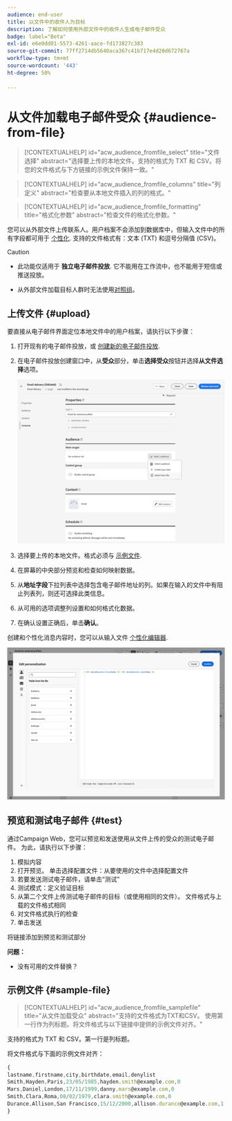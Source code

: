 ```yaml
---
audience: end-user
title: 以文件中的收件人为目标
description: 了解如何使用外部文件中的收件人生成电子邮件受众
badge: label="Beta"
exl-id: e6e0dd01-5573-4261-aace-fd173827c383
source-git-commit: 77ff2714db5640aca367c41b717e4d20d672767a
workflow-type: tm+mt
source-wordcount: '443'
ht-degree: 50%

---
```


# 从文件加载电子邮件受众 {#audience-from-file}

>[!CONTEXTUALHELP]
>id="acw_audience_fromfile_select"
>title="文件选择"
>abstract="选择要上传的本地文件。支持的格式为 TXT 和 CSV。将您的文件格式与下方链接的示例文件保持一致。"

>[!CONTEXTUALHELP]
>id="acw_audience_fromfile_columns"
>title="列定义"
>abstract="检查要从本地文件插入的列的格式。"

>[!CONTEXTUALHELP]
>id="acw_audience_fromfile_formatting"
>title="格式化参数"
>abstract="检查文件的格式化参数。"

您可以从外部文件上传联系人。用户档案不会添加到数据库中，但输入文件中的所有字段都可用于 [个性化](../personalization/gs-personalization.md). 支持的文件格式有：文本 (TXT) 和逗号分隔值 (CSV)。

>[!CAUTION]
>
>* 此功能仅适用于 **独立电子邮件投放**. 它不能用在工作流中，也不能用于短信或推送投放。
>
>* 从外部文件加载目标人群时无法使用[对照组](control-group.md)。

## 上传文件 {#upload}

要直接从电子邮件界面定位本地文件中的用户档案，请执行以下步骤：

1. 打开现有的电子邮件投放，或 [创建新的电子邮件投放](../email/create-email.md).
1. 在电子邮件投放创建窗口中，从&#x200B;**受众**&#x200B;部分，单击&#x200B;**选择受众**&#x200B;按钮并选择&#x200B;**从文件选择**&#x200B;选项。

   ![](assets/select-from-file.png)

1. 选择要上传的本地文件。格式必须与 [示例文件](#sample-file).
1. 在屏幕的中央部分预览和检查如何映射数据。
1. 从&#x200B;**地址字段**&#x200B;下拉列表中选择包含电子邮件地址的列。如果在输入的文件中有阻止列表列，则还可选择此类信息。
1. 从可用的选项调整列设置和如何格式化数据。
1. 在确认设置正确后，单击&#x200B;**确认**。

创建和个性化消息内容时，您可以从输入文件 [个性化编辑器](../personalization/gs-personalization.md).

![](assets/select-external-perso.png)

## 预览和测试电子邮件 {#test}

通过Campaign Web，您可以预览和发送使用从文件上传的受众的测试电子邮件。 为此，请执行以下步骤：

1. 模拟内容
1. 打开预览。 单击选择配置文件：从要使用的文件中选择配置文件
1. 若要发送测试电子邮件，请单击“测试”
1. 测试模式：定义验证目标
1. 从第二个文件上传测试电子邮件的目标（或使用相同的文件）。 文件格式与上载的文件格式相同
1. 对文件格式执行的检查
1. 单击发送

将链接添加到预览和测试部分

**问题：**
* 没有可用的文件替换？

## 示例文件 {#sample-file}

>[!CONTEXTUALHELP]
>id="acw_audience_fromfile_samplefile"
>title="从文件加载受众"
>abstract="支持的文件格式为TXT和CSV。 使用第一行作为列标题。将文件格式与以下链接中提供的示例文件对齐。"

支持的格式为 TXT 和 CSV。第一行是列标题。

将文件格式与下面的示例文件对齐：

```javascript
{
lastname,firstname,city,birthdate,email,denylist
Smith,Hayden,Paris,23/05/1985,hayden.smith@example.com,0
Mars,Daniel,London,17/11/1999,danny.mars@example.com,0
Smith,Clara,Roma,08/02/1979,clara.smith@example.com,0
Durance,Allison,San Francisco,15/12/2000,allison.durance@example.com,1
}
```
